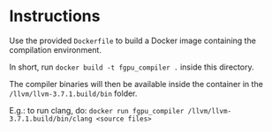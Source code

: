 # Instructions

Use the provided `Dockerfile` to build a Docker image containing the compilation environment.

In short, run `docker build -t fgpu_compiler .` inside this directory.

The compiler binaries will then be available inside the container in the `/llvm/llvm-3.7.1.build/bin` folder.

E.g.: to run clang, do: `docker run fgpu_compiler /llvm/llvm-3.7.1.build/bin/clang <source files>`
